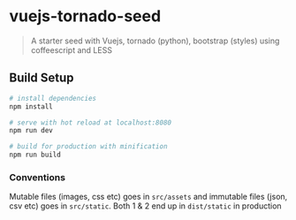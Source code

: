 # vuejs-tornado-seed

> A starter seed with Vuejs, tornado (python), bootstrap (styles) using coffeescript and LESS

## Build Setup

``` bash
# install dependencies
npm install

# serve with hot reload at localhost:8080
npm run dev

# build for production with minification
npm run build
```

### Conventions

Mutable files (images, css etc) goes in `src/assets` and immutable files (json, csv etc) goes in `src/static`.
Both 1 & 2 end up in `dist/static` in production
